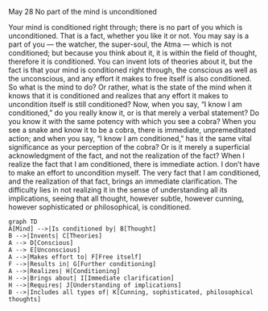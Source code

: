 May 28
No part of the mind is unconditioned

Your mind is conditioned right through; there is no part of you which is unconditioned. That is a fact, whether you like it or not. You may say is a part of you — the watcher, the super-soul, the Atma — which is not conditioned; but because you think about it, it is within the field of thought, therefore it is conditioned. You can invent lots of theories about it, but the fact is that your mind is conditioned right through, the conscious as well as the unconscious, and any effort it makes to free itself is also conditioned. So what is the mind to do? Or rather, what is the state of the mind when it knows that it is conditioned and realizes that any effort it makes to uncondition itself is still conditioned?
Now, when you say, “I know I am conditioned,” do you really know it, or is that merely a verbal statement? Do you know it with the same potency with which you see a cobra? When you see a snake and know it to be a cobra, there is immediate, unpremeditated action; and when you say, “I know I am conditioned,” has it the same vital significance as your perception of the cobra? Or is it merely a superficial acknowledgment of the fact, and not the realization of the fact? When I realize the fact that I am conditioned, there is immediate action. I don’t have to make an effort to uncondition myself. The very fact that I am conditioned, and the realization of that fact, brings an immediate clarification. The difficulty lies in not realizing it in the sense of understanding all its implications, seeing that all thought, however subtle, however cunning, however sophisticated or philosophical, is conditioned.

```mermaid
graph TD
A[Mind] -->|Is conditioned by| B[Thought]
B -->|Invents| C[Theories]
A --> D[Conscious]
A --> E[Unconscious]
A -->|Makes effort to| F[Free itself]
F -->|Results in| G[Further conditioning]
A -->|Realizes| H[Conditioning]
H -->|Brings about| I[Immediate clarification]
H -->|Requires| J[Understanding of implications]
B -->|Includes all types of| K[Cunning, sophisticated, philosophical thoughts]
``` 
